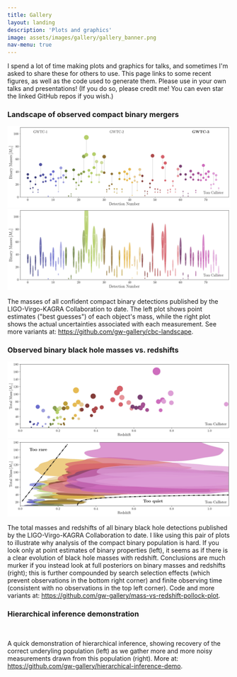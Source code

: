 ```yaml
---
title: Gallery
layout: landing
description: 'Plots and graphics'
image: assets/images/gallery/gallery_banner.png
nav-menu: true
---
```


<!-- Main -->
<div id="main">

<!-- One -->
<section id="one">
	<div class="inner">
		<p>I spend a lot of time making plots and graphics for talks, and sometimes I'm asked to share these for others to use. This page links to some recent figures, as well as the code used to generate them. Please use in your own talks and presentations! (If you do so, please credit me! You can even star the linked GitHub repos if you wish.)</p>
	</div>
</section>

<div class="inner">

<h3>Landscape of observed compact binary mergers</h3>
<div class="row 50% uniform">
    <div class="6u"><span class="image fit"><a href="https://github.com/gw-gallery/cbc-landscape" class=image><img src="assets/images/gallery/cbc_landscape_gwtc3.png" alt=""/></a></span></div>
    <div class="6u$"><span class="image fit"><a href="https://github.com/gw-gallery/cbc-landscape" class=image><img src="assets/images/gallery/cbc_landscape_gwtc3_with_errors.png" alt=""/></a></span></div>
</div>
<p>
The masses of all confident compact binary detections published by the LIGO-Virgo-KAGRA Collaboration to date.
The left plot shows point estimates ("best guesses") of each object's mass, while the right plot shows the actual uncertainties associated with each measurement.
See more variants at: <a href="https://github.com/gw-gallery/cbc-landscape">https://github.com/gw-gallery/cbc-landscape</a>.
</p>

<h3>Observed binary black hole masses vs. redshifts</h3>
<div class="row 50% uniform">
    <div class="6u"><span class="image fit"><a href="https://github.com/gw-gallery/mass-vs-redshift-pollock-plot" class=image><img src="assets/images/gallery/mass_v_redshift_pollock_plot.jpeg" alt="" /></a></span></div>
    <div class="6u$"><span class="image fit"><a href="https://github.com/gw-gallery/mass-vs-redshift-pollock-plot" class=image><img src="assets/images/gallery/mass_v_redshift_pollock_plot_with_errors_annotated.jpeg" alt="" /></a></span></div>
</div>
<p>
The total masses and redshifts of all binary black hole detections published by the LIGO-Virgo-KAGRA Collaboration to date.
I like using this pair of plots to illustrate why analysis of the compact binary population is hard.
If you look only at point estimates of binary properties (left), it seems as if there is a clear evolution of black hole masses with redshift.
Conclusions are much murker if you instead look at full posteriors on binary masses and redshifts (right); this is further compounded by search selection effects (which prevent observations in the bottom right corner) and finite observing time (consistent with no observations in the top left corner).
Code and more variants at: <a href="https://github.com/gw-gallery/mass-vs-redshift-pollock-plot">https://github.com/gw-gallery/mass-vs-redshift-pollock-plot</a>.
</p>

<h3>Hierarchical inference demonstration</h3>
<div class="row 50% uniform">
    <div class="6u"><span class="image fit"><a href="https://github.com/gw-gallery/hierarchical-inference-demo" class=image><img src="assets/images/gallery/inference.mp4" alt="" /></a></span></div>
</div>
<p>
A quick demonstration of hierarchical inference, showing recovery of the correct underyling population (left) as we gather more and more noisy measurements drawn from this population (right).
More at: <a href="https://github.com/gw-gallery/hierarchical-inference-demo">https://github.com/gw-gallery/hierarchical-inference-demo</a>.
</p>

</div>
